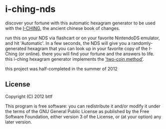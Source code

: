 # i-ching-nds

discover your fortune with this automatic hexagram generator to be used with the [I-CHING][], the ancient chinese book of changes.

run this on your NDS via flashcart or on your favorite NintendoDS emulator, and hit 'Automatic'. In a few seconds, the NDS will give you a randomly-generated hexagram that you can look up in your favorite copy of the I-Ching (or online). there you will find your fortune and the answers to life. this i-ching hexagram generator implements the ['two-coin method'][divination].

this project was half-completed in the summer of 2012

## License

Copyright (C) 2012  bttf

This program is free software: you can redistribute it and/or modify
it under the terms of the GNU General Public License as published by
the Free Software Foundation, either version 3 of the License, or
(at your option) any later version.

[I-CHING]: http://en.wikipedia.org/wiki/I-ching
[divination]: http://en.wikipedia.org/wiki/I_Ching_divination#Two-coin_method
